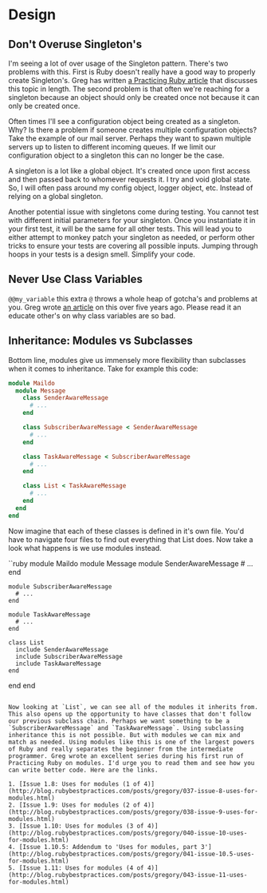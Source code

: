 Design
======

Don't Overuse Singleton's
-------------------------

I'm seeing a lot of over usage of the Singleton pattern. There's two problems with this. First is Ruby doesn't really have a good way to properly create Singleton's. Greg has written [a Practicing Ruby article](http://practicingruby.com/articles/shared/zmrfnxqpahmf) that discusses this topic in length. The second problem is that often we're reaching for a singleton because an object should only be created once not because it can only be created once.

Often times I'll see a configuration object being created as a singleton. Why? Is there a problem if someone creates multiple configuration objects? Take the example of our mail server. Perhaps they want to spawn multiple servers up to listen to different incoming queues. If we limit our configuration object to a singleton this can no longer be the case.

A singleton is a lot like a global object. It's created once upon first access and then passed back to whomever requests it. I try and void global state. So, I will often pass around my config object, logger object, etc. Instead of relying on a global singleton.

Another potential issue with singletons come during testing. You cannot test with different initial parameters for your singleton. Once you instantiate it in your first test, it will be the same for all other tests. This will lead you to either attempt to monkey patch your singleton as needed, or perform other tricks to ensure your tests are covering all possible inputs. Jumping through hoops in your tests is a design smell. Simplify your code.

Never Use Class Variables
-------------------------

`@@my_variable` this extra `@` throws a whole heap of gotcha's and problems at you. Greg wrote [an article](http://www.oreillynet.com/ruby/blog/2007/01/nubygems_dont_use_class_variab_1.html) on this over five years ago. Please read it an educate other's on why class variables are so bad.

Inheritance: Modules vs Subclasses
----------------------------------

Bottom line, modules give us immensely more flexibility than subclasses when it comes to inheritance. Take for example this code:

```ruby
module Maildo
  module Message
    class SenderAwareMessage
      # ...
    end

    class SubscriberAwareMessage < SenderAwareMessage
      # ...
    end

    class TaskAwareMessage < SubscriberAwareMessage
      # ...
    end

    class List < TaskAwareMessage
      # ...
    end
  end
end
```

Now imagine that each of these classes is defined in it's own file. You'd have to navigate four files to find out everything that List does. Now take a look what happens is we use modules instead.

``ruby
module Maildo
  module Message
    module SenderAwareMessage
      # ...
    end

    module SubscriberAwareMessage
      # ...
    end

    module TaskAwareMessage
      # ...
    end

    class List
      include SenderAwareMessage
      include SubscriberAwareMessage
      include TaskAwareMessage
    end
  end
end
```

Now looking at `List`, we can see all of the modules it inherits from. This also opens up the opportunity to have classes that don't follow our previous subclass chain. Perhaps we want something to be a `SubscriberAwareMessage` and `TaskAwareMessage`. Using subclassing inheritance this is not possible. But with modules we can mix and match as needed. Using modules like this is one of the largest powers of Ruby and really separates the beginner from the intermediate programmer. Greg wrote an excellent series during his first run of Practicing Ruby on modules. I'd urge you to read them and see how you can write better code. Here are the links.

1. [Issue 1.8: Uses for modules (1 of 4)](http://blog.rubybestpractices.com/posts/gregory/037-issue-8-uses-for-modules.html)
2. [Issue 1.9: Uses for modules (2 of 4)](http://blog.rubybestpractices.com/posts/gregory/038-issue-9-uses-for-modules.html)
3. [Issue 1.10: Uses for modules (3 of 4)](http://blog.rubybestpractices.com/posts/gregory/040-issue-10-uses-for-modules.html)
4. [Issue 1.10.5: Addendum to 'Uses for modules, part 3'](http://blog.rubybestpractices.com/posts/gregory/041-issue-10.5-uses-for-modules.html)
5. [Issue 1.11: Uses for modules (4 of 4)](http://blog.rubybestpractices.com/posts/gregory/043-issue-11-uses-for-modules.html)
